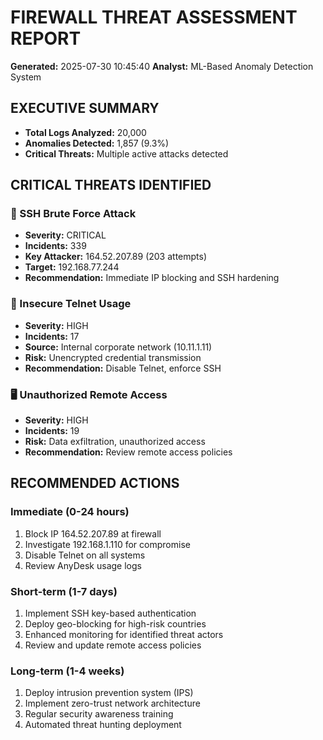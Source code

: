 # FIREWALL THREAT ASSESSMENT REPORT

**Generated:** 2025-07-30 10:45:40
**Analyst:** ML-Based Anomaly Detection System

## EXECUTIVE SUMMARY

- **Total Logs Analyzed:** 20,000
- **Anomalies Detected:** 1,857 (9.3%)
- **Critical Threats:** Multiple active attacks detected

## CRITICAL THREATS IDENTIFIED

### 🔐 SSH Brute Force Attack
- **Severity:** CRITICAL
- **Incidents:** 339
- **Key Attacker:** 164.52.207.89 (203 attempts)
- **Target:** 192.168.77.244
- **Recommendation:** Immediate IP blocking and SSH hardening

### 📡 Insecure Telnet Usage
- **Severity:** HIGH
- **Incidents:** 17
- **Source:** Internal corporate network (10.11.1.11)
- **Risk:** Unencrypted credential transmission
- **Recommendation:** Disable Telnet, enforce SSH

### 🖥️ Unauthorized Remote Access
- **Severity:** HIGH
- **Incidents:** 19
- **Risk:** Data exfiltration, unauthorized access
- **Recommendation:** Review remote access policies

## RECOMMENDED ACTIONS

### Immediate (0-24 hours)
1. Block IP 164.52.207.89 at firewall
2. Investigate 192.168.1.110 for compromise
3. Disable Telnet on all systems
4. Review AnyDesk usage logs

### Short-term (1-7 days)
1. Implement SSH key-based authentication
2. Deploy geo-blocking for high-risk countries
3. Enhanced monitoring for identified threat actors
4. Review and update remote access policies

### Long-term (1-4 weeks)
1. Deploy intrusion prevention system (IPS)
2. Implement zero-trust network architecture
3. Regular security awareness training
4. Automated threat hunting deployment

